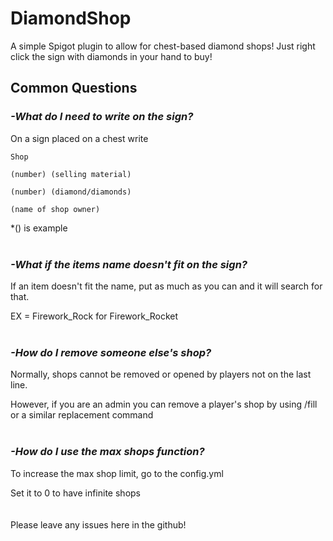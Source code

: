 # DiamondShop
A simple Spigot plugin to allow for chest-based diamond shops!
Just right click the sign with diamonds in your hand to buy!
## Common Questions
### ***-What do I need to write on the sign?***
On a sign placed on a chest write
```
Shop

(number) (selling material)

(number) (diamond/diamonds)

(name of shop owner)
```
*() is example
<br/>
<br/>
### ***-What if the items name doesn't fit on the sign?***
If an item doesn't fit the name, put as much as you can and it will search for that.

EX = Firework_Rock for Firework_Rocket
<br/>
<br/>
### ***-How do I remove someone else's shop?***
Normally, shops cannot be removed or opened by players not on the last line.

However, if you are an admin you can remove a player's shop by using /fill or a similar replacement command
<br/>
<br/>
### ***-How do I use the max shops function?***
To increase the max shop limit, go to the config.yml

Set it to 0 to have infinite shops
<br/>
<br/>
<br/>
Please leave any issues here in the github!



